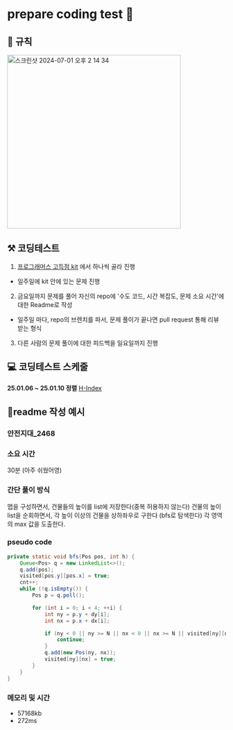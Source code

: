 # prepare coding test 🏓

## 🔔 규칙
<img width="400" alt="스크린샷 2024-07-01 오후 2 14 34" src="https://github.com/wanted-preonboarding-android-gyurim/android-preonboarding-Archive/assets/31344894/d588711a-28e4-44d2-8ca3-dd871c355909">

## ⚒️ 코딩테스트
1. [프로그래머스 고득점 kit](https://school.programmers.co.kr/learn/challenges?tab=algorithm_practice_kit) 에서 하나씩 골라 진행
- 일주일에 kit 안에 있는 문제 진행
2. 금요일까지 문제를 풀어 자신의 repo에 '수도 코드, 시간 복잡도, 문제 소요 시간'에 대한 Readme로 작성
- 일주일 마다, repo의 브렌치를 파서, 문제 풀이가 끝나면 pull request 통해 리뷰 받는 형식
3. 다른 사람의 문제 풀이에 대한 피드백을 일요일까지 진행

## 💻 코딩테스트 스케줄
**25.01.06 ~ 25.01.10 정렬** [H-Index](https://school.programmers.co.kr/learn/courses/30/lessons/42747)

## 🥨readme 작성 예시

### 안전지대_2468
### 소요 시간
30분 (아주 쉬웠어영)

### 간단 풀이 방식
맵을 구성하면서, 건물들의 높이를 list에 저장한다(중복 허용하지 않는다)
건물의 높이 list을 순회하면서, 각 높이 이상의 건물을 상하좌우로 구한다 (bfs로 탐색한다)
각 영역의 max 값을 도출한다.

### pseudo code
```java
private static void bfs(Pos pos, int h) {
    Queue<Pos> q = new LinkedList<>();
    q.add(pos);
    visited[pos.y][pos.x] = true;
    cnt++;
    while (!q.isEmpty()) {
        Pos p = q.poll();

        for (int i = 0; i < 4; ++i) {
            int ny = p.y + dy[i];
            int nx = p.x + dx[i];

            if (ny < 0 || ny >= N || nx < 0 || nx >= N || visited[ny][nx] || map[ny][nx] < h) {
                continue;
            }
            q.add(new Pos(ny, nx));
            visited[ny][nx] = true;
        }
    }
}
```

### 메모리 및 시간
- 57168kb
- 272ms
